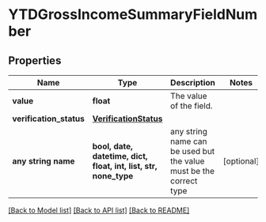 # YTDGrossIncomeSummaryFieldNumber

## Properties
Name | Type | Description | Notes
------------ | ------------- | ------------- | -------------
**value** | **float** | The value of the field. | 
**verification_status** | [**VerificationStatus**](VerificationStatus.md) |  | 
**any string name** | **bool, date, datetime, dict, float, int, list, str, none_type** | any string name can be used but the value must be the correct type | [optional]

[[Back to Model list]](../README.md#documentation-for-models) [[Back to API list]](../README.md#documentation-for-api-endpoints) [[Back to README]](../README.md)


